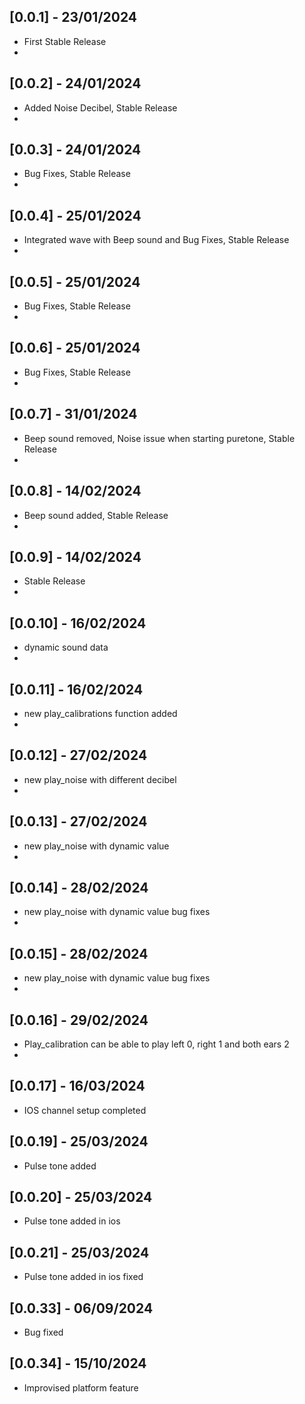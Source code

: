 ## [0.0.1] - 23/01/2024
* First Stable Release
* 
## [0.0.2] - 24/01/2024
* Added Noise Decibel, Stable Release
* 
## [0.0.3] - 24/01/2024
* Bug Fixes, Stable Release
* 
## [0.0.4] - 25/01/2024
* Integrated wave with Beep sound and Bug Fixes, Stable Release
* 
## [0.0.5] - 25/01/2024
* Bug Fixes, Stable Release
* 
## [0.0.6] - 25/01/2024
* Bug Fixes, Stable Release
*
## [0.0.7] - 31/01/2024
* Beep sound removed, Noise issue when starting puretone, Stable Release
*
## [0.0.8] - 14/02/2024
* Beep sound added, Stable Release
*
## [0.0.9] - 14/02/2024
* Stable Release
* 
## [0.0.10] - 16/02/2024
* dynamic sound data
* 
## [0.0.11] - 16/02/2024
* new play_calibrations function added
* 
## [0.0.12] - 27/02/2024
* new play_noise with different decibel
*
## [0.0.13] - 27/02/2024
* new play_noise with dynamic value
* 
## [0.0.14] - 28/02/2024
* new play_noise with dynamic value bug fixes
* 
## [0.0.15] - 28/02/2024
* new play_noise with dynamic value bug fixes
* 
## [0.0.16] - 29/02/2024
* Play_calibration can be able to play left 0, right 1 and both ears 2
*
## [0.0.17] - 16/03/2024
* IOS channel setup completed
## [0.0.19] - 25/03/2024
* Pulse tone added
## [0.0.20] - 25/03/2024
* Pulse tone added in ios
## [0.0.21] - 25/03/2024
* Pulse tone added in ios fixed
## [0.0.33] - 06/09/2024
* Bug fixed
## [0.0.34] - 15/10/2024
* Improvised platform feature